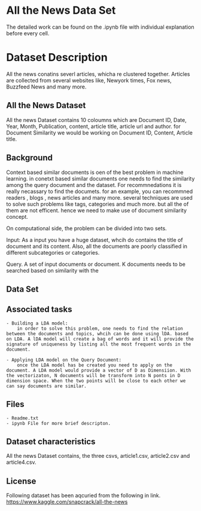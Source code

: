 # All the News Data Set
The detailed work can be found on the .ipynb file with individual explanation before every cell. 

# Dataset Description 

All the news conatins severl articles, whicha re clustered together. Articles are collected from several websites like, Newyork times, Fox news, Buzzfeed News and many more. 

## All the News Dataset

All the news Dataset contains 10 coloumns which are Document ID, Date, Year, Month, Publication, content, article title, article url and author. for Document Similarity we would be working on Document ID, Content, Article title.


## Background 

Context based similar documents is oen of the best problem in machine learning.
in conetxt based similar documents one needs to find the similarity among the query document and the dataset.
For recommnedations it is really necassary to find the documets. for an example, you can recommned readers , blogs , news articles and many more. several techniques are used to solve such problems like tags, categories and much more. but all the of them are not efficent. hence we need to make use of document similarity concept.

On computational side, the problem can be divided into two sets.

Input: As a input you have a huge dataset, whcih do contains the title of document and its content.
Also, all the documents are poorly classified in different subcategories or categories.

Query.
A set of input documents or document.
K documents needs to be searched based on similarity with the 
## Data Set



## Associated tasks

	- Building a LDA model: 
		in order to solve this problem, one needs to find the relation between the documents and topics, whcih can be done using lDA. based on LDA. A lDA model will create a bag of words and it will provide the signature of uniqueness by listing all the most frequent words in the document.
	
	- Applying LDA model on the Query Document:  
		once the LDA model has be created you need to apply on the document. A LDA model would provide a vector of D as Dimensiion. With the vectorizaton, N documents will be transform into N ponts in D dimension space. When the two points will be close to each other we can say documents are similar.

## Files

	- Readme.txt
	- ipynb File for more brief descripton.
	
## Dataset characteristics
	
All the news Dataset contains, the three csvs, article1.csv, article2.csv and article4.csv.

## License
Following dataset has been aqcuried from the following in link.
https://www.kaggle.com/snapcrack/all-the-news


